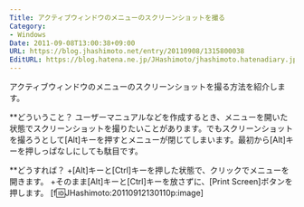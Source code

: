 ```yaml
---
Title: アクティブウィンドウのメニューのスクリーンショットを撮る
Category:
- Windows
Date: 2011-09-08T13:00:38+09:00
URL: https://blog.jhashimoto.net/entry/20110908/1315800038
EditURL: https://blog.hatena.ne.jp/JHashimoto/jhashimoto.hatenadiary.jp/atom/entry/12921228815717257310
---
```


アクティブウィンドウのメニューのスクリーンショットを撮る方法を紹介します。

**どういうこと？
ユーザーマニュアルなどを作成するとき、メニューを開いた状態でスクリーンショットを撮りたいことがあります。でもスクリーンショットを撮ろうとして[Alt]キーを押すとメニューが閉じてしまいます。最初から[Alt]キーを押しっぱなしにしても駄目です。

**どうすれば？
+[Alt]キーと[Ctrl]キーを押した状態で、クリックでメニューを開きます。
+そのまま[Alt]キーと[Ctrl]キーを放さずに、[Print Screen]ボタンを押します。
[f:id:JHashimoto:20110912130110p:image]
